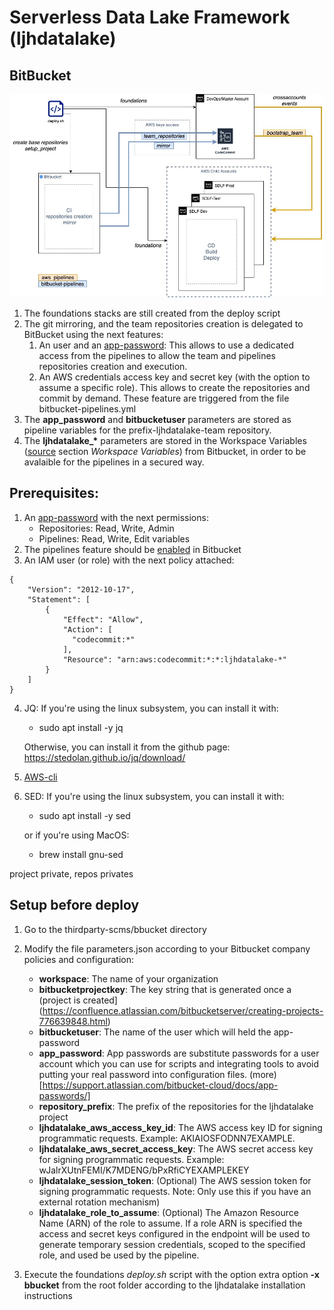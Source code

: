 # Serverless Data Lake Framework (ljhdatalake)

## BitBucket

![diagram](SDLF+BitBucket.jpg "Modification")

1. The foundations stacks are still created from the deploy script
2. The git mirroring, and the team repositories creation is delegated to BitBucket using the next features:
    1. An user and an [app-password](https://support.atlassian.com/bitbucket-cloud/docs/app-passwords/): This allows to use a dedicated access from the pipelines to allow the team and pipelines repositories creation and execution.
    2. An AWS credentials access key and secret key (with the option to assume a specific role). This allows to create the repositories and commit by demand.
  These feature are triggered from the file bitbucket-pipelines.yml
3. The **app_password** and **bitbucketuser** parameters are stored as pipeline variables for the  prefix-ljhdatalake-team repository.
4. The **ljhdatalake_\*** parameters are stored in the Workspace Variables ([source](https://support.atlassian.com/bitbucket-cloud/docs/variables-and-secrets/) section *Workspace Variables*) from Bitbucket, in order to be avalaible for the pipelines in a secured way.

## Prerequisites:

1. An [app-password](https://support.atlassian.com/bitbucket-cloud/docs/app-passwords/) with the next permissions:
    - Repositories: Read, Write, Admin
    - Pipelines: Read, Write, Edit variables
2. The pipelines feature should be [enabled](https://support.atlassian.com/bitbucket-cloud/docs/get-started-with-bitbucket-pipelines/) in Bitbucket
3. An IAM user (or role) with the next policy attached:
```
{
    "Version": "2012-10-17",
    "Statement": [
        {
            "Effect": "Allow",
            "Action": [
              "codecommit:*"
            ],
            "Resource": "arn:aws:codecommit:*:*:ljhdatalake-*"
        }
    ]
}
```
4. JQ: If you're using the linux subsystem, you can install it with:
   
    - sudo apt install -y jq
    
    Otherwise, you can install it from the github page: https://stedolan.github.io/jq/download/
5. [AWS-cli](https://aws.amazon.com/cli/)
6. SED: If you're using the linux subsystem, you can install it with:
   
   - sudo apt install -y sed
    
   or if you're using MacOS:    
   
    - brew install gnu-sed

project private, repos privates

## Setup before deploy

1. Go to the thirdparty-scms/bbucket directory
2. Modify the file parameters.json according to your Bitbucket company policies and configuration:
   
   - **workspace**: The name of your organization
   - **bitbucketprojectkey**: The key string that is generated once a (project is created](https://confluence.atlassian.com/bitbucketserver/creating-projects-776639848.html)
   - **bitbucketuser**: The name of the user which will held the app-password
   - **app_password**: App passwords are substitute passwords for a user account which you can use for scripts and integrating tools to avoid putting your real password into configuration files. (more)[https://support.atlassian.com/bitbucket-cloud/docs/app-passwords/]
   - **repository_prefix**: The prefix of the repositories for the ljhdatalake project
   - **ljhdatalake_aws_access_key_id**: The AWS access key ID for signing programmatic requests. Example: AKIAIOSFODNN7EXAMPLE. 
   - **ljhdatalake_aws_secret_access_key**: The AWS secret access key for signing programmatic requests. Example: wJalrXUtnFEMI/K7MDENG/bPxRfiCYEXAMPLEKEY
   - **ljhdatalake_session_token**: (Optional) The AWS session token for signing programmatic requests. Note: Only use this if you have an external rotation mechanism)
   - **ljhdatalake_role_to_assume**: (Optional) The Amazon Resource Name (ARN) of the role to assume. If a role ARN is specified the access and secret keys configured in the endpoint will be used to generate temporary session credentials, scoped to the specified role, and used be used by the pipeline.

3. Execute the foundations *deploy.sh* script with the option extra option **-x bbucket** from the root folder according to the ljhdatalake installation instructions
